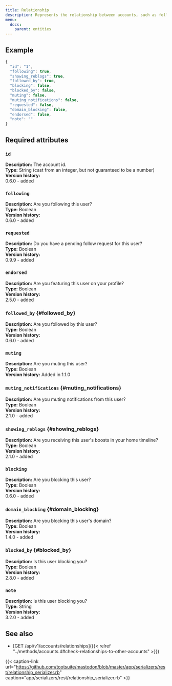 ```yaml
---
title: Relationship
description: Represents the relationship between accounts, such as following / blocking / muting / etc.
menu:
  docs:
    parent: entities
---
```


## Example

```javascript
{
  "id": "1",
  "following": true,
  "showing_reblogs": true,
  "followed_by": true,
  "blocking": false,
  "blocked_by": false,
  "muting": false,
  "muting_notifications": false,
  "requested": false,
  "domain_blocking": false,
  "endorsed": false,
  "note": ""
}
```

## Required attributes

### `id`

**Description:** The account id.\
**Type:** String \(cast from an integer, but not guaranteed to be a number\)\
**Version history:**\
0.6.0 - added

### `following`

**Description:** Are you following this user?\
**Type:** Boolean\
**Version history:**\
0.6.0 - added

### `requested`

**Description:** Do you have a pending follow request for this user?\
**Type:** Boolean\
**Version history:**\
0.9.9 - added

### `endorsed`

**Description:** Are you featuring this user on your profile?\
**Type:** Boolean\
**Version history:**\
2.5.0 - added

### `followed_by` {#followed_by}

**Description:** Are you followed by this user?\
**Type:** Boolean\
**Version history:**\
0.6.0 - added

### `muting`

**Description:** Are you muting this user?\
**Type:** Boolean\
**Version history:** Added in 1.1.0

### `muting_notifications` {#muting_notifications}

**Description:** Are you muting notifications from this user?\
**Type:** Boolean\
**Version history:**\
2.1.0 - added

### `showing_reblogs` {#showing_reblogs}

**Description:** Are you receiving this user's boosts in your home timeline?\
**Type:** Boolean\
**Version history:**\
2.1.0 - added

### `blocking`

**Description:** Are you blocking this user?\
**Type:** Boolean\
**Version history:**\
0.6.0 - added

### `domain_blocking` {#domain_blocking}

**Description:** Are you blocking this user's domain?\
**Type:** Boolean\
**Version history:**\
1.4.0 - added

### `blocked_by` {#blocked_by}

**Description:** Is this user blocking you?\
**Type:** Boolean\
**Version history:**\
2.8.0 - added

### `note`

**Description:** Is this user blocking you?\
**Type:** String\
**Version history:**\
3.2.0 - added

## See also

* [GET /api/v1/accounts/relationships]({{< relref "../methods/accounts.d#check-relationships-to-other-accounts" >}})

{{< caption-link url="https://github.com/tootsuite/mastodon/blob/master/app/serializers/rest/relationship_serializer.rb" caption="app/serializers/rest/relationship\_serializer.rb" >}}



